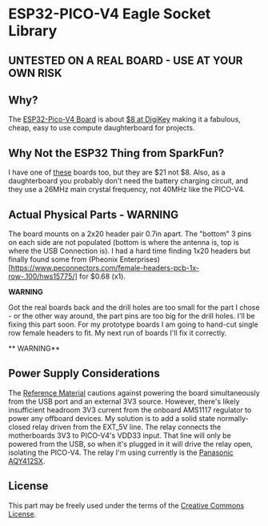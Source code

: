 # ESP32-PICO-V4 Eagle Socket Library

## UNTESTED ON A REAL BOARD - USE AT YOUR OWN RISK

## Why?

The [ESP32-Pico-V4 Board](https://docs.espressif.com/projects/esp-idf/en/latest/get-started/get-started-pico-kit.html) is
about [$8 at DigiKey](https://www.digikey.com/product-detail/en/espressif-systems/ESP32-PICO-KIT/1904-1030-ND/9381703?utm_adgroup=RF%20&%20RFID) making it a fabulous, cheap, easy to use compute daughterboard for projects.

## Why Not the ESP32 Thing from SparkFun?

I have one of [these](https://www.sparkfun.com/products/13907) boards too, but they are $21 not $8.  Also, as a daughterboard you probably don't need the battery charging circuit, and they use a 26MHz main crystal frequency, not 40MHz like the PICO-V4.

## Actual Physical Parts - WARNING

The board mounts on a 2x20 header pair 0.7in apart.  The "bottom" 3 pins on each side are not populated (bottom is where the antenna is, top is where the USB Connection is).  I had a hard time finding 1x20 headers but finally found some from (Pheonix Enterprises)[https://www.peconnectors.com/female-headers-pcb-1x-row-.100/hws15775/] for $0.68 (x1).

**WARNING** 

Got the real boards back and the drill holes are too small for the part I chose - or the other way around, 
the part pins are too big for the drill holes.  I'll be fixing this part soon.  For my prototype boards I am going 
to hand-cut single row female headers to fit.  My next run of boards I'll fix it correctly.

** WARNING**

## Power Supply Considerations

The [Reference Material](https://docs.espressif.com/projects/esp-idf/en/latest/get-started/get-started-pico-kit.html#power-supply-options) cautions against powering the board simultaneously from the USB port and an external 3V3 source.  However, there's
likely insufficient headroom 3V3 current from the onboard AMS1117 regulator to power any offboard devices.  My solution is to add
a solid state normally-closed relay driven from the EXT_5V line.  The relay connects the motherboards 3V3 to PICO-V4's VDD33 
input.  That line will only be powered from the USB, so when it's plugged in it will drive the relay open, isolating the PICO-V4.
The relay I'm using currently is the [Panasonic AQY412SX](https://www.digikey.com/products/en?keywords=255-6088-1-ND).

## License

This part may be freely used under the terms of the [Creative Commons License](https://creativecommons.org/licenses/by-sa/4.0/legalcode).

